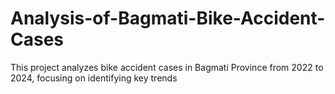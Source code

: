 # Analysis-of-Bagmati-Bike-Accident-Cases
This project analyzes bike accident cases in Bagmati Province from 2022 to 2024, focusing on identifying key trends
